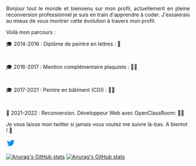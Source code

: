 <p align='justify'>Bonjour tout le monde et bienvenu sur mon profil, actuellement en pleine reconversion professionnel je suis en train d'apprendre à coder. J'essaierais au mieux de vous montrer cette évolution à travers mon profil. 

Voilà  mon parcours :

:mortar_board: 2014-2016 : Diplôme de peintre en lettres : :art:
#
:mortar_board: 2016-2017 : Mention complémentaire plaquiste : :construction_worker_man:
#
:mortar_board: 2017-2021 : Peintre en bâtiment (CDI) : :construction_worker_man:
#
:seedling: 2021-2022 : Reconversion. Développeur Web avec OpenClassRoom: :man_technologist:




Je vous laisse mon twitter si jamais vous voulez me suivre là-bas. A bientot ! 👋


<p align='justify'><a href="https://twitter.com/Do_Do130"><img height="24" src="https://github.com/Zodd13/Zodd13/blob/main/icons8-twitter-48.png"></a>
</p>

<image align='center'>[![Anurag's GitHub stats](https://github-readme-stats.vercel.app/api/top-langs/?username=Zodd13&theme=radical)](https://github.com/anuraghazra/github-readme-stats)
[![Anurag's GitHub stats](https://github-readme-stats.vercel.app/api?username=Zodd13&theme=radical)](https://github.com/anuraghazra/github-readme-stats)</p>





































<!--
**Zodd13/Zodd13** is a ✨ _special_ ✨ repository because its `README.md` (this file) appears on your GitHub profile.

Here are some ideas to get you started:

- 🔭 I’m currently working on ...
- 🌱 I’m currently learning ...
- 👯 I’m looking to collaborate on ...
- 🤔 I’m looking for help with ...
- 💬 Ask me about ...
- 📫 How to reach me: ...
- 😄 Pronouns: ...
- ⚡ Fun fact: ...
-->
